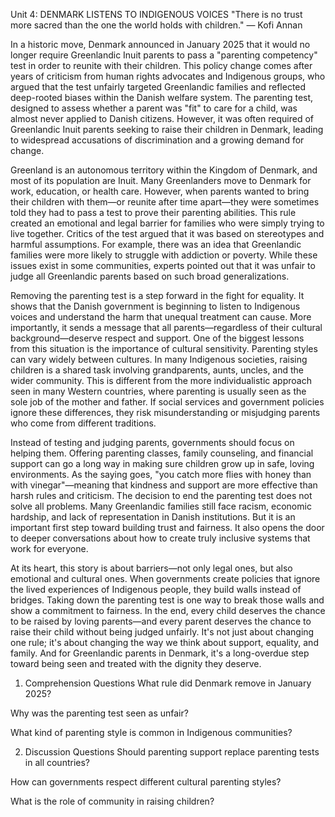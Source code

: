 Unit 4: DENMARK LISTENS TO INDIGENOUS VOICES
"There is no trust more sacred than the one the world holds with children." — Kofi Annan

In a historic move, Denmark announced in January 2025 that it would no longer require Greenlandic Inuit parents to pass a "parenting competency" test in order to reunite with their children. This policy change comes after years of criticism from human rights advocates and Indigenous groups, who argued that the test unfairly targeted Greenlandic families and reflected deep-rooted biases within the Danish welfare system. The parenting test, designed to assess whether a parent was "fit" to care for a child, was almost never applied to Danish citizens. However, it was often required of Greenlandic Inuit parents seeking to raise their children in Denmark, leading to widespread accusations of discrimination and a growing demand for change.

Greenland is an autonomous territory within the Kingdom of Denmark, and most of its population are Inuit. Many Greenlanders move to Denmark for work, education, or health care. However, when parents wanted to bring their children with them—or reunite after time apart—they were sometimes told they had to pass a test to prove their parenting abilities. This rule created an emotional and legal barrier for families who were simply trying to live together. Critics of the test argued that it was based on stereotypes and harmful assumptions. For example, there was an idea that Greenlandic families were more likely to struggle with addiction or poverty. While these issues exist in some communities, experts pointed out that it was unfair to judge all Greenlandic parents based on such broad generalizations.

Removing the parenting test is a step forward in the fight for equality. It shows that the Danish government is beginning to listen to Indigenous voices and understand the harm that unequal treatment can cause. More importantly, it sends a message that all parents—regardless of their cultural background—deserve respect and support. One of the biggest lessons from this situation is the importance of cultural sensitivity. Parenting styles can vary widely between cultures. In many Indigenous societies, raising children is a shared task involving grandparents, aunts, uncles, and the wider community. This is different from the more individualistic approach seen in many Western countries, where parenting is usually seen as the sole job of the mother and father. If social services and government policies ignore these differences, they risk misunderstanding or misjudging parents who come from different traditions.

Instead of testing and judging parents, governments should focus on helping them. Offering parenting classes, family counseling, and financial support can go a long way in making sure children grow up in safe, loving environments. As the saying goes, "you catch more flies with honey than with vinegar"—meaning that kindness and support are more effective than harsh rules and criticism. The decision to end the parenting test does not solve all problems. Many Greenlandic families still face racism, economic hardship, and lack of representation in Danish institutions. But it is an important first step toward building trust and fairness. It also opens the door to deeper conversations about how to create truly inclusive systems that work for everyone.

At its heart, this story is about barriers—not only legal ones, but also emotional and cultural ones. When governments create policies that ignore the lived experiences of Indigenous people, they build walls instead of bridges. Taking down the parenting test is one way to break those walls and show a commitment to fairness. In the end, every child deserves the chance to be raised by loving parents—and every parent deserves the chance to raise their child without being judged unfairly. It's not just about changing one rule; it's about changing the way we think about support, equality, and family. And for Greenlandic parents in Denmark, it's a long-overdue step toward being seen and treated with the dignity they deserve.

01. Comprehension Questions
What rule did Denmark remove in January 2025?

Why was the parenting test seen as unfair?

What kind of parenting style is common in Indigenous communities?

02. Discussion Questions
Should parenting support replace parenting tests in all countries?

How can governments respect different cultural parenting styles?

What is the role of community in raising children?
